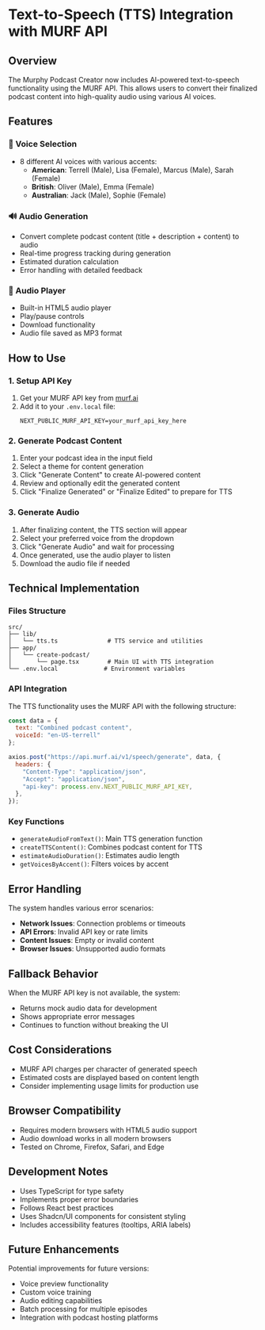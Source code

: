 # Text-to-Speech (TTS) Integration with MURF API

## Overview

The Murphy Podcast Creator now includes AI-powered text-to-speech functionality using the MURF API. This allows users to convert their finalized podcast content into high-quality audio using various AI voices.

## Features

### 🎤 Voice Selection
- 8 different AI voices with various accents:
  - **American**: Terrell (Male), Lisa (Female), Marcus (Male), Sarah (Female)
  - **British**: Oliver (Male), Emma (Female)
  - **Australian**: Jack (Male), Sophie (Female)

### 🔊 Audio Generation
- Convert complete podcast content (title + description + content) to audio
- Real-time progress tracking during generation
- Estimated duration calculation
- Error handling with detailed feedback

### 🎵 Audio Player
- Built-in HTML5 audio player
- Play/pause controls
- Download functionality
- Audio file saved as MP3 format

## How to Use

### 1. Setup API Key
1. Get your MURF API key from [murf.ai](https://murf.ai/)
2. Add it to your `.env.local` file:
   ```env
   NEXT_PUBLIC_MURF_API_KEY=your_murf_api_key_here
   ```

### 2. Generate Podcast Content
1. Enter your podcast idea in the input field
2. Select a theme for content generation
3. Click "Generate Content" to create AI-powered content
4. Review and optionally edit the generated content
5. Click "Finalize Generated" or "Finalize Edited" to prepare for TTS

### 3. Generate Audio
1. After finalizing content, the TTS section will appear
2. Select your preferred voice from the dropdown
3. Click "Generate Audio" and wait for processing
4. Once generated, use the audio player to listen
5. Download the audio file if needed

## Technical Implementation

### Files Structure
```
src/
├── lib/
│   └── tts.ts              # TTS service and utilities
├── app/
│   └── create-podcast/
│       └── page.tsx        # Main UI with TTS integration
└── .env.local             # Environment variables
```

### API Integration
The TTS functionality uses the MURF API with the following structure:

```javascript
const data = {
  text: "Combined podcast content",
  voiceId: "en-US-terrell"
};

axios.post("https://api.murf.ai/v1/speech/generate", data, {
  headers: {
    "Content-Type": "application/json",
    "Accept": "application/json",
    "api-key": process.env.NEXT_PUBLIC_MURF_API_KEY,
  },
});
```

### Key Functions
- `generateAudioFromText()`: Main TTS generation function
- `createTTSContent()`: Combines podcast content for TTS
- `estimateAudioDuration()`: Estimates audio length
- `getVoicesByAccent()`: Filters voices by accent

## Error Handling

The system handles various error scenarios:
- **Network Issues**: Connection problems or timeouts
- **API Errors**: Invalid API key or rate limits
- **Content Issues**: Empty or invalid content
- **Browser Issues**: Unsupported audio formats

## Fallback Behavior

When the MURF API key is not available, the system:
- Returns mock audio data for development
- Shows appropriate error messages
- Continues to function without breaking the UI

## Cost Considerations

- MURF API charges per character of generated speech
- Estimated costs are displayed based on content length
- Consider implementing usage limits for production use

## Browser Compatibility

- Requires modern browsers with HTML5 audio support
- Audio download works in all modern browsers
- Tested on Chrome, Firefox, Safari, and Edge

## Development Notes

- Uses TypeScript for type safety
- Implements proper error boundaries
- Follows React best practices
- Uses Shadcn/UI components for consistent styling
- Includes accessibility features (tooltips, ARIA labels)

## Future Enhancements

Potential improvements for future versions:
- Voice preview functionality
- Custom voice training
- Audio editing capabilities
- Batch processing for multiple episodes
- Integration with podcast hosting platforms
